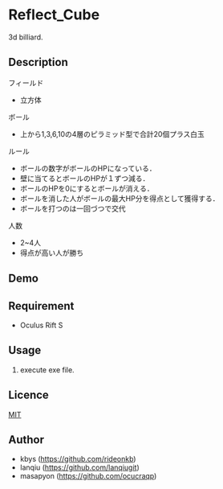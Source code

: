 # Reflect_Cube
3d billiard.

## Description
フィールド
- 立方体

ボール
- 上から1,3,6,10の4層のピラミッド型で合計20個プラス白玉

ルール
- ボールの数字がボールのHPになっている．
- 壁に当てるとボールのHPが１ずつ減る．
- ボールのHPを0にするとボールが消える．
- ボールを消した人がボールの最大HP分を得点として獲得する．
- ボールを打つのは一回づつで交代

人数
- 2~4人
- 得点が高い人が勝ち

## Demo


## Requirement
- Oculus Rift S

## Usage
1. execute exe file.

## Licence

[MIT](https://github.com/tcnksm/tool/blob/master/LICENCE)

## Author
- kbys (https://github.com/rideonkb)
- lanqiu (https://github.com/lanqiugit)
- masapyon (https://github.com/ocucraqp)
